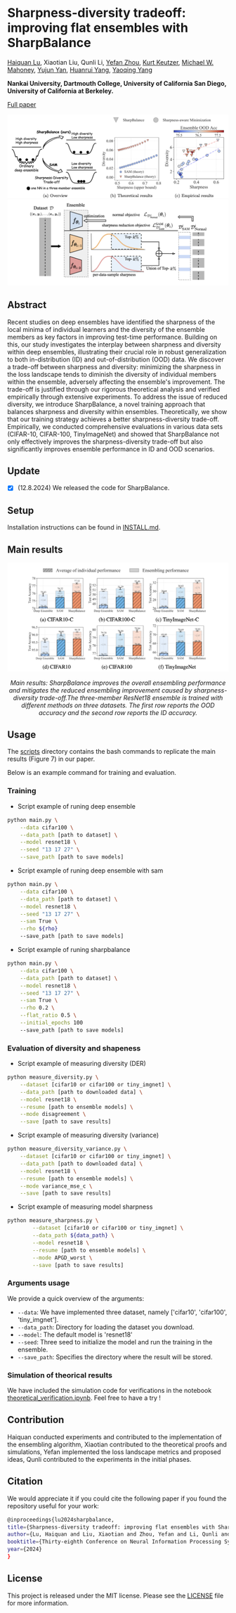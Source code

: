 # Sharpness-diversity tradeoff: improving flat ensembles with SharpBalance

[Haiquan Lu](https://haiquanlu.github.io/), Xiaotian Liu, Qunli Li, [Yefan Zhou](https://yefanzhou.github.io/), [Kurt Keutzer](https://people.eecs.berkeley.edu/~keutzer/), [Michael W. Mahoney](https://www.stat.berkeley.edu/~mmahoney/), [Yujun Yan](https://sites.google.com/umich.edu/yujunyan/home), [Huanrui Yang](https://sites.google.com/view/huanrui-yang), [Yaoqing Yang](https://sites.google.com/site/yangyaoqingcmu/)

**Nankai University, Dartmouth College, University of California San Diego, University of California at Berkeley.**

[Full paper](https://arxiv.org/pdf/2407.12996)

![system](assert/system1.png)
![system](assert/system2.png)

## Abstract
Recent studies on deep ensembles have identified the sharpness of the local minima of individual learners and the diversity of the ensemble members as key factors in improving test-time performance. Building on this, our study investigates the interplay between sharpness and diversity within deep ensembles, illustrating their crucial role in robust generalization to both in-distribution (ID) and out-of-distribution (OOD) data. We discover a trade-off between sharpness and diversity: minimizing the sharpness in the loss landscape tends to diminish the diversity of individual members within the ensemble, adversely affecting the ensemble's improvement. The trade-off is justified through our rigorous theoretical analysis and verified empirically through extensive experiments. To address the issue of reduced diversity, we introduce SharpBalance, a novel training approach that balances sharpness and diversity within ensembles. Theoretically, we show that our training strategy achieves a better sharpness-diversity trade-off. Empirically, we conducted comprehensive evaluations in various data sets (CIFAR-10, CIFAR-100, TinyImageNet) and showed that SharpBalance not only effectively improves the sharpness-diversity trade-off but also significantly improves ensemble performance in ID and OOD scenarios.

## Update
- [x] (12.8.2024) We released the code for SharpBalance.

## Setup
Installation instructions can be found in [INSTALL.md](INSTALL.md).

## Main results
![results](assert/results.png)

<p style="text-align: center;"><i>Main results: SharpBalance improves the overall ensembling performance and mitigates
the reduced ensembling improvement caused by sharpness-diversity trade-off.The three-member ResNet18 ensemble is trained with different methods on three datasets. The first row reports the OOD accuracy and the second row reports the ID accuracy.</i></p>

## Usage
The [scripts](scripts) directory contains the bash commands to replicate the main results (Figure 7) in our paper.

Below is an example command for training and evaluation.
### Training
* Script example of runing deep ensemble 
```sh
python main.py \
    --data cifar100 \
    --data_path [path to dataset] \
    --model resnet18 \
    --seed "13 17 27" \
    --save_path [path to save models]
```

* Script example of runing deep ensemble with sam
```sh
python main.py \
    --data cifar100 \
    --data_path [path to dataset] \
    --model resnet18 \
    --seed "13 17 27" \
    --sam True \
    --rho ${rho}
    --save_path [path to save models]
```

* Script example of runing sharpbalance
```sh
python main.py \
    --data cifar100 \
    --data_path [path to dataset] \
    --model resnet18 \
    --seed "13 17 27" \
    --sam True \
    --rho 0.2 \
    --flat_ratio 0.5 \
    --initial_epochs 100
    --save_path [path to save models]
```

### Evaluation of diversity and shapeness 
* Script example of measuring diversity (DER)
```sh
python measure_diversity.py \
    --dataset [cifar10 or cifar100 or tiny_imgnet] \
    --data_path [path to downloaded data] \
    --model resnet18 \
    --resume [path to ensemble models] \
    --mode disagreement \
    --save [path to save results]
```

* Script example of measuring diversity (variance)
```sh
python measure_diversity_variance.py \
    --dataset [cifar10 or cifar100 or tiny_imgnet] \
    --data_path [path to downloaded data] \
    --model resnet18 \
    --resume [path to ensemble models] \
    --mode variance_mse_c \
    --save [path to save results]
```

* Script example of measuring model sharpness
```sh
python measure_sharpness.py \
        --dataset [cifar10 or cifar100 or tiny_imgnet] \
        --data_path ${data_path} \
        --model resnet18 \
        --resume [path to ensemble models] \
        --mode APGD_worst \
        --save [path to save results]
```

### Arguments usage
We provide a quick overview of the arguments:  
- `--data`: We have implemented three dataset, namely ['cifar10', 'cifar100', 'tiny_imgnet'].
- `--data_path`: Directory for loading the dataset you download.
- `--model`: The default model is 'resnet18'
- `--seed`: Three seed to initialize the model and run the training in the ensemble.
- `--save_path`: Specifies the directory where the result will be stored.

### Simulation of theorical results
We have included the simulation code for verifications in the notebook [theoretical_verification.ipynb](theoretical_verification.ipynb). Feel free to have a try !

## Contribution 
Haiquan conducted experiments and contributed to the implementation of the ensembling algorithm, Xiaotian contributed to the theoretical proofs and simulations, Yefan implemented the loss landscape metrics and proposed ideas, Qunli contributed to the experiments in the initial phases.

## Citation
We would appreciate it if you could cite the following paper if you found the repository useful for your work:

```bash
@inproceedings{lu2024sharpbalance,
title={Sharpness-diversity tradeoff: improving flat ensembles with SharpBalance},
author={Lu, Haiquan and Liu, Xiaotian and Zhou, Yefan and Li, Qunli and Keutzer, Kurt and Mahoney, Michael W and Yan, Yujun and Yang, Huanrui and Yang, Yaoqing},
booktitle={Thirty-eighth Conference on Neural Information Processing Systems},
year={2024}
}
```

## License
This project is released under the MIT license. Please see the [LICENSE](LICENSE) file for more information.
